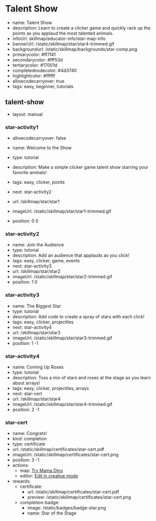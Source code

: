 # Talent Show
* name: Talent Show
* description: Learn to create a clicker game and quickly rack up the points as you applaud the most talented animals.
* infoUrl: skillmap/educator-info/star-map-info
* bannerUrl: /static/skillmap/star/star4-trimmed.gif
* backgroundurl: /static/skillmap/backgrounds/star-comp.png
* primarycolor: #ff7f41
* secondarycolor: #fff53d
* tertiarycolor: #17001d
* completednodecolor: #4d3740
* highlightcolor: #ffffff
* allowcodecarryover: true
* tags: easy, beginner, tutorials


## talent-show
* layout: manual


### star-activity1
* allowcodecarryover: false

* name: Welcome to the Show
* type: tutorial
* description: Make a simple clicker game talent show starring your favorite animals!
* tags: easy, clicker, points
* next: star-activity2
* url: /skillmap/star/star1
* imageUrl: /static/skillmap/star/star1-trimmed.gif
* position: 0 0



### star-activity2
* name: Join the Audience
* type: tutorial
* description: Add an audience that applauds as you click!
* tags: easy, clicker, game, events
* next: star-activity3
* url: /skillmap/star/star2
* imageUrl: /static/skillmap/star/star2-trimmed.gif
* position: 1 0


### star-activity3
* name: The Biggest Star
* type: tutorial
* description: Add code to create a spray of stars with each click!
* tags: easy, clicker, projectiles
* next: star-activity4
* url: /skillmap/star/star3
* imageUrl: /static/skillmap/star/star3-trimmed.gif
* position: 1 -1


### star-activity4
* name: Coming Up Roses
* type: tutorial
* description: Toss a mix of stars and roses at the stage as you learn about arrays!
* tags: easy, clicker, projectiles, arrays
* next: star-cert
* url: /skillmap/star/star4
* imageUrl: /static/skillmap/star/star4-trimmed.gif
* position: 2 -1


### star-cert
* name: Congrats!
* kind: completion
* type: certificate
* url: /static/skillmap/certificates/star-cert.pdf
* imageUrl: /static/skillmap/certificates/star-cert.png
* position: 3 -1
* actions:
    * map: [Try Mama Dino](/skillmap/dino)
    * editor: [Edit in creative mode](/)
* rewards:
    * certificate:
        * url: /static/skillmap/certificates/star-cert.pdf
        * preview: /static/skillmap/certificates/star-cert.png
    * completion-badge:
        * image: /static/badges/badge-star.png
        * name: Star of the Stage



